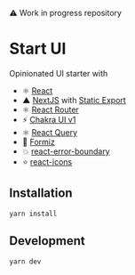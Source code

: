 ⚠️ Work in progress repository

# Start UI

Opinionated UI starter with
- ⚛️ [React](https://reactjs.org/)
- ▲ [NextJS](https://nextjs.org/) with [Static Export](https://nextjs.org/docs/advanced-features/static-html-export)
- ⚛️ [React Router](https://github.com/ReactTraining/react-router/)
- ⚡️ [Chakra UI v1](https://next.chakra-ui.com/)
- ⚛️ [React Query](https://react-query.tanstack.com/)
- 🐜 [Formiz](https://formiz-react.com/)
- 💥 [react-error-boundary](https://github.com/bvaughn/react-error-boundary)
- ⭐️ [react-icons](https://react-icons.github.io/react-icons/)

## Installation

```
yarn install
```

## Development

```
yarn dev
```